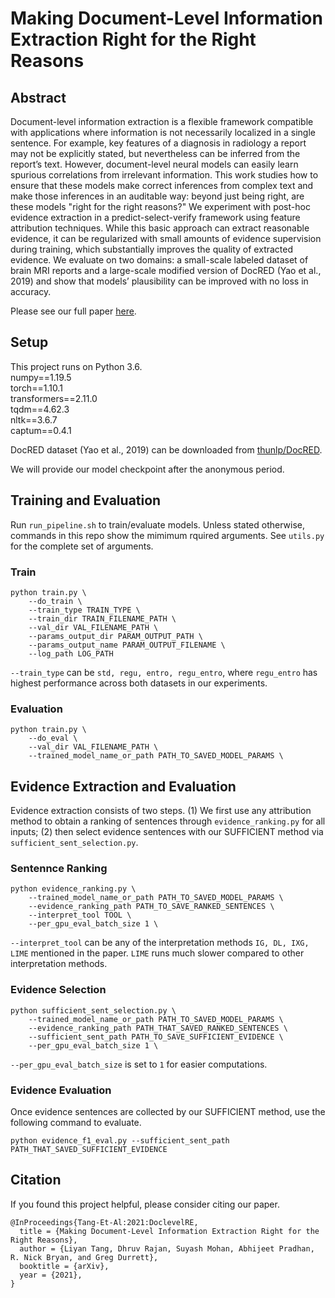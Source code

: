 # Making Document-Level Information Extraction Right for the Right Reasons

## Abstract

Document-level information extraction is a flexible framework compatible with applications where information is not necessarily localized in a single sentence. For example, key features of a diagnosis in radiology a report may not be explicitly stated, but nevertheless can be inferred from the report’s text. However, document-level neural models can easily learn spurious correlations from irrelevant information. This work studies how to ensure that these models make correct inferences from complex text and make those inferences in an auditable way: beyond just being right, are these models "right for the right reasons?" We experiment with post-hoc evidence extraction in a predict-select-verify framework using feature attribution techniques. While this basic approach can extract reasonable evidence, it can be regularized with small amounts of evidence supervision during training, which substantially improves the quality of extracted evidence. We evaluate on two domains: a small-scale labeled dataset of brain MRI reports and a large-scale modified version of DocRED (Yao et al., 2019) and show that models’ plausibility can be improved with no loss in accuracy.

Please see our full paper [here](https://arxiv.org/abs/2110.07686).

## Setup
This project runs on Python 3.6.\
numpy==1.19.5 \
torch==1.10.1 \
transformers==2.11.0 \
tqdm==4.62.3 \
nltk==3.6.7 \
captum==0.4.1 

DocRED dataset (Yao et al., 2019) can be downloaded from [thunlp/DocRED](https://github.com/thunlp/DocRED).

We will provide our model checkpoint after the anonymous period.

## Training and Evaluation

Run `run_pipeline.sh` to train/evaluate models. Unless stated otherwise, commands in this repo show the mimimum rquired arguments. See `utils.py` for the complete set of arguments.

### Train
```
python train.py \
    --do_train \
    --train_type TRAIN_TYPE \
    --train_dir TRAIN_FILENAME_PATH \
    --val_dir VAL_FILENAME_PATH \
    --params_output_dir PARAM_OUTPUT_PATH \
    --params_output_name PARAM_OUTPUT_FILENAME \
    --log_path LOG_PATH 
```

`--train_type` can be `std, regu, entro, regu_entro`, where `regu_entro` has highest performance across both datasets in our experiments.

### Evaluation
```
python train.py \
    --do_eval \
    --val_dir VAL_FILENAME_PATH \
    --trained_model_name_or_path PATH_TO_SAVED_MODEL_PARAMS \
```

## Evidence Extraction and Evaluation

Evidence extraction consists of two steps. (1) We first use any attribution method to obtain a ranking of sentences through `evidence_ranking.py` for all inputs; (2) then select evidence sentences with our SUFFICIENT method via `sufficient_sent_selection.py`.

### Sentennce Ranking
```
python evidence_ranking.py \
    --trained_model_name_or_path PATH_TO_SAVED_MODEL_PARAMS \
    --evidence_ranking_path PATH_TO_SAVE_RANKED_SENTENCES \
    --interpret_tool TOOL \
    --per_gpu_eval_batch_size 1 \
```

`--interpret_tool` can be any of the interpretation methods `IG, DL, IXG, LIME` mentioned in the paper. `LIME` runs much slower compared to other interpretation methods.

### Evidence Selection
```
python sufficient_sent_selection.py \
    --trained_model_name_or_path PATH_TO_SAVED_MODEL_PARAMS \
    --evidence_ranking_path PATH_THAT_SAVED_RANKED_SENTENCES \
    --sufficient_sent_path PATH_TO_SAVE_SUFFICIENT_EVIDENCE \
    --per_gpu_eval_batch_size 1 \
```

`--per_gpu_eval_batch_size` is set to `1` for easier computations. 

### Evidence Evaluation
Once evidence sentences are collected by our SUFFICIENT method, use the following command to evaluate.

```
python evidence_f1_eval.py --sufficient_sent_path PATH_THAT_SAVED_SUFFICIENT_EVIDENCE
```


## Citation

If you found this project helpful, please consider citing our paper.

```
@InProceedings{Tang-Et-Al:2021:DoclevelRE,
  title = {Making Document-Level Information Extraction Right for the Right Reasons},
  author = {Liyan Tang, Dhruv Rajan, Suyash Mohan, Abhijeet Pradhan, R. Nick Bryan, and Greg Durrett},
  booktitle = {arXiv},
  year = {2021},
}
```
